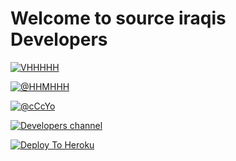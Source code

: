 # Welcome to source iraqis Developers

[![VHHHHH](https://t.me/vhhhhh)](https://t.me/vhhhhh)

[![@HHMHHH](https://t.me/HHMHHH)](https://t.me/HHMHHH)  

[![@cCcYo](https://t.me/cCcYo)](https://t.me/cCcYo) 

[![Developers channel](https://T.me/cqccqq)](https://T.me/cqccqq)

[![Deploy To Heroku](https://www.herokucdn.com/deploy/button.svg)](https://heroku.com/deploy) 
